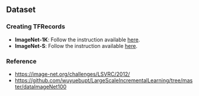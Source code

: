 Dataset
---

### Creating TFRecords

- **ImageNet-1K**: Follow the instruction available [here](https://github.com/Optimization-AI/sogclr/tree/main/dataset/Imagnet-1K).
- **ImageNet-S**: Follow the instruction available [here](https://github.com/Optimization-AI/sogclr/tree/main/dataset/ImageNet-S).

### Reference
- https://image-net.org/challenges/LSVRC/2012/
- https://github.com/wuyuebupt/LargeScaleIncrementalLearning/tree/master/dataImageNet100
